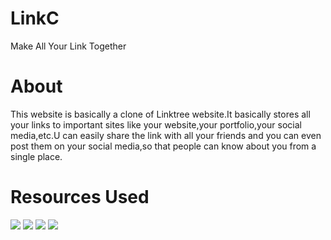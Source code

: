 # LinkC
Make All Your Link Together

# About
This website is basically a clone of Linktree website.It basically stores all your links to important sites like your website,your portfolio,your social media,etc.U can easily share the link with all your friends and you can even post them on your social media,so that people can know about you from a single place.

# Resources Used
![](https://img.shields.io/badge/Heroku-blueviolet.svg?style=for-the-badge&logo=heroku)
![](https://img.shields.io/badge/Firebase-yellow.svg?style=for-the-badge&logo=firebase)
![](https://img.shields.io/badge/Node.js-12.10.0-green.svg?style=for-the-badge&logo=node.js)
![](https://img.shields.io/badge/Website-darkcyan.svg?style=for-the-badge)

